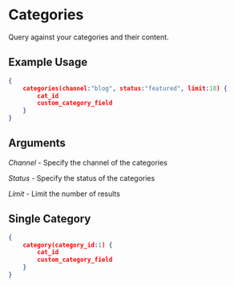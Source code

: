 # Categories

Query against your categories and their content.

## Example Usage

```json
{
    categories(channel:"blog", status:"featured", limit:10) {
        cat_id
        custom_category_field
	}
}
```

## Arguments

*Channel* - Specify the channel of the categories

*Status* - Specify the status of the categories

*Limit* - Limit the number of results


## Single Category

```json
{
    category(category_id:1) {
        cat_id
        custom_category_field
	}
}
```